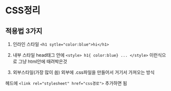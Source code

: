 # CSS정리 

## 적용법 3가지 
1. 인라인 스타일
`<h1 sytle="color:blue">hi</h1>`

2. 내부 스타일
head태그 안에 `<style> h1{ color:blue} ... </style>` 이런식으로 그냥 html안에 때려박은것 

3. 외부스타일(가장 많이 씀)
외부에 .css파일을 만들어서 거기서 가져오는 방식 

헤드에 `<link rel="stylesheet" href="css경로">` 추가하면 됨 

